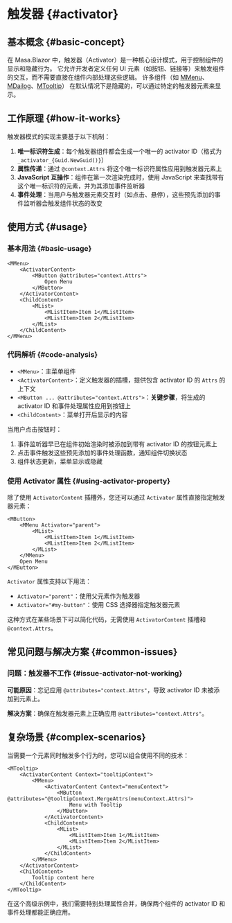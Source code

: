 ﻿# 触发器 {#activator}

## 基本概念 {#basic-concept}

在 Masa.Blazor 中，触发器（Activator）是一种核心设计模式，用于控制组件的显示和隐藏行为。
它允许开发者定义任何 UI 元素（如按钮、链接等）来触发组件的交互，而不需要直接在组件内部处理这些逻辑。
许多组件（如 [MMenu](/blazor/components/menus)、[MDailog](/blazor/components/dialogs)、[MTooltip](/blazor/components/tooltips)）
在默认情况下是隐藏的，可以通过特定的触发器元素来显示。

## 工作原理 {#how-it-works}

触发器模式的实现主要基于以下机制：

1. **唯一标识符生成**：每个触发器组件都会生成一个唯一的 activator ID（格式为 `_activator_{Guid.NewGuid()}`）
2. **属性传递**：通过 `@context.Attrs` 将这个唯一标识符属性应用到触发器元素上
3. **JavaScript 互操作**：组件在第一次渲染完成时，使用 JavaScript 来查找带有这个唯一标识符的元素，并为其添加事件监听器
4. **事件处理**：当用户与触发器元素交互时（如点击、悬停），这些预先添加的事件监听器会触发组件状态的改变

## 使用方式 {#usage}

### 基本用法 {#basic-usage}

```razor
<MMenu>
    <ActivatorContent>
        <MButton @attributes="context.Attrs">
            Open Menu
        </MButton>
    </ActivatorContent>
    <ChildContent>
        <MList>
            <MListItem>Item 1</MListItem>
            <MListItem>Item 2</MListItem>
        </MList>
    </ChildContent>
</MMenu>
```

### 代码解析 {#code-analysis}

- `<MMenu>`：主菜单组件
- `<ActivatorContent>`：定义触发器的插槽，提供包含 activator ID 的 `Attrs` 的上下文
- `<MButton ... @attributes="context.Attrs">`：**关键步骤**，将生成的 activator ID 和事件处理属性应用到按钮上
- `<ChildContent>`：菜单打开后显示的内容

当用户点击按钮时：

1. 事件监听器早已在组件初始渲染时被添加到带有 activator ID 的按钮元素上
2. 点击事件触发这些预先添加的事件处理函数，通知组件切换状态
3. 组件状态更新，菜单显示或隐藏

### 使用 Activator 属性 {#using-activator-property}

除了使用 `ActivatorContent` 插槽外，您还可以通过 `Activator` 属性直接指定触发器元素：

```razor
<MButton>
    <MMenu Activator="parent">
        <MList>
            <MListItem>Item 1</MListItem>
            <MListItem>Item 2</MListItem>
        </MList>
    </MMenu>
    Open Menu
</MButton>
```

`Activator` 属性支持以下用法：

- `Activator="parent"`：使用父元素作为触发器
- `Activator="#my-button"`：使用 CSS 选择器指定触发器元素

这种方式在某些场景下可以简化代码，无需使用 `ActivatorContent` 插槽和 `@context.Attrs`。

## 常见问题与解决方案 {#common-issues}

### 问题：触发器不工作 {#issue-activator-not-working}

**可能原因**：忘记应用 `@attributes="context.Attrs"`，导致 activator ID 未被添加到元素上。

**解决方案**：确保在触发器元素上正确应用 `@attributes="context.Attrs"`。

## 复杂场景 {#complex-scenarios}

当需要一个元素同时触发多个行为时，您可以组合使用不同的技术：

```razor
<MTooltip>
    <ActivatorContent Context="tooltipContext">
        <MMenu>
            <ActivatorContent Context="menuContext">
                <MButton @attributes="@tooltipContext.MergeAttrs(menuContext.Attrs)">
                    Menu with Tooltip
                </MButton>
            </ActivatorContent>
            <ChildContent>
                <MList>
                    <MListItem>Item 1</MListItem>
                    <MListItem>Item 2</MListItem>
                </MList>
            </ChildContent>
        </MMenu>
    </ActivatorContent>
    <ChildContent>
        Tooltip content here
    </ChildContent>
</MTooltip>
```

在这个高级示例中，我们需要特别处理属性合并，确保两个组件的 activator ID 和事件处理都能正确应用。
